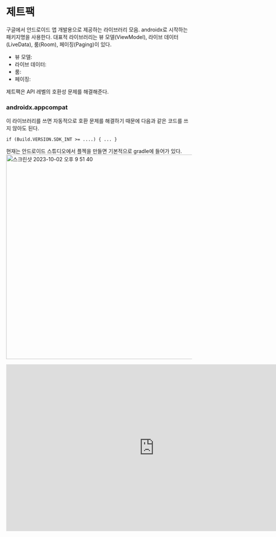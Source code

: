 # 제트팩

  구글에서 안드로이드 앱 개발용으로 제공하는 라이브러리 모음. androidx로 시작하는 패키지명을 사용한다. 
  대표적 라이브러리는 뷰 모델(ViewModel), 라이브 데이터(LiveData), 룸(Room), 페이징(Paging)이 있다.

  - 뷰 모델:
  - 라이브 데이터:
  - 룸:
  - 페이징:
  
  제트팩은 API 레벨의 호환성 문제를 해결해준다. 
  ### androidx.appcompat
  이 라이브러리를 쓰면 자동적으로 호환 문제를 해결하기 때문에 다음과 같은 코드를 쓰지 않아도 된다.
  ```
  if (Build.VERSION.SDK_INT >= ....) { ... } 
  ```
  현재는 안드로이드 스튜디오에서 플젝을 만들면 기본적으로 gradle에 들어가 있다.
  <img width="554" alt="스크린샷 2023-10-02 오후 9 51 40" src="https://github.com/youkm1/Kotlin_ANS.Study/assets/77780624/1e23d605-e1fc-4a7e-bc4c-d9d2b9d8ba72">


<iframe style="border: 1px solid rgba(0, 0, 0, 0.1);" width="800" height="450" src="https://www.figma.com/embed?embed_host=share&url=https%3A%2F%2Fwww.figma.com%2Ffile%2FI6UjmIS2A2L164lvspRQLK%2FUntitled%3Ftype%3Ddesign%26node-id%3D0%253A1%26mode%3Ddesign%26t%3Dt79JFsJY9qDcnyV8-1" allowfullscreen></iframe>
